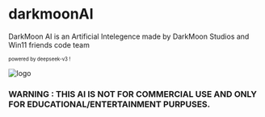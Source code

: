 # darkmoonAI

DarkMoon AI is an Artificial Intelegence made by DarkMoon Studios and Win11 friends code team

<sup><sub>powered by deepseek-v3 !</sub></sup>

![logo](https://cdn.discordapp.com/attachments/1373224673944535122/1378349261997084783/image.png?ex=68403bc8&is=683eea48&hm=d22cc772c164a32fa506c66c3bec68df00c242fd1433c9e3a5a5849a83d1d126&)

### WARNING : THIS AI IS NOT FOR COMMERCIAL USE AND ONLY FOR EDUCATIONAL/ENTERTAINMENT PURPUSES.
